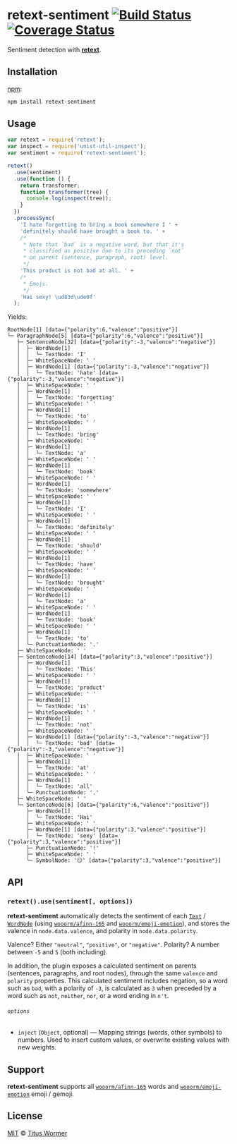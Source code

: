 # retext-sentiment [![Build Status][travis-badge]][travis] [![Coverage Status][codecov-badge]][codecov]

Sentiment detection with [**retext**][retext].

## Installation

[npm][]:

```bash
npm install retext-sentiment
```

## Usage

```javascript
var retext = require('retext');
var inspect = require('unist-util-inspect');
var sentiment = require('retext-sentiment');

retext()
  .use(sentiment)
  .use(function () {
    return transformer;
    function transformer(tree) {
      console.log(inspect(tree));
    }
  })
  .processSync(
    'I hate forgetting to bring a book somewhere I ' +
    'definitely should have brought a book to. ' +
    /*
     * Note that `bad` is a negative word, but that it's
     * classified as positive due to its preceding `not`
     * on parent (sentence, paragraph, root) level.
     */
    'This product is not bad at all. ' +
    /*
     * Emoji.
     */
    'Hai sexy! \ud83d\ude0f'
  );
```

Yields:

```text
RootNode[1] [data={"polarity":6,"valence":"positive"}]
└─ ParagraphNode[5] [data={"polarity":6,"valence":"positive"}]
   ├─ SentenceNode[32] [data={"polarity":-3,"valence":"negative"}]
   │  ├─ WordNode[1]
   │  │  └─ TextNode: 'I'
   │  ├─ WhiteSpaceNode: ' '
   │  ├─ WordNode[1] [data={"polarity":-3,"valence":"negative"}]
   │  │  └─ TextNode: 'hate' [data={"polarity":-3,"valence":"negative"}]
   │  ├─ WhiteSpaceNode: ' '
   │  ├─ WordNode[1]
   │  │  └─ TextNode: 'forgetting'
   │  ├─ WhiteSpaceNode: ' '
   │  ├─ WordNode[1]
   │  │  └─ TextNode: 'to'
   │  ├─ WhiteSpaceNode: ' '
   │  ├─ WordNode[1]
   │  │  └─ TextNode: 'bring'
   │  ├─ WhiteSpaceNode: ' '
   │  ├─ WordNode[1]
   │  │  └─ TextNode: 'a'
   │  ├─ WhiteSpaceNode: ' '
   │  ├─ WordNode[1]
   │  │  └─ TextNode: 'book'
   │  ├─ WhiteSpaceNode: ' '
   │  ├─ WordNode[1]
   │  │  └─ TextNode: 'somewhere'
   │  ├─ WhiteSpaceNode: ' '
   │  ├─ WordNode[1]
   │  │  └─ TextNode: 'I'
   │  ├─ WhiteSpaceNode: ' '
   │  ├─ WordNode[1]
   │  │  └─ TextNode: 'definitely'
   │  ├─ WhiteSpaceNode: ' '
   │  ├─ WordNode[1]
   │  │  └─ TextNode: 'should'
   │  ├─ WhiteSpaceNode: ' '
   │  ├─ WordNode[1]
   │  │  └─ TextNode: 'have'
   │  ├─ WhiteSpaceNode: ' '
   │  ├─ WordNode[1]
   │  │  └─ TextNode: 'brought'
   │  ├─ WhiteSpaceNode: ' '
   │  ├─ WordNode[1]
   │  │  └─ TextNode: 'a'
   │  ├─ WhiteSpaceNode: ' '
   │  ├─ WordNode[1]
   │  │  └─ TextNode: 'book'
   │  ├─ WhiteSpaceNode: ' '
   │  ├─ WordNode[1]
   │  │  └─ TextNode: 'to'
   │  └─ PunctuationNode: '.'
   ├─ WhiteSpaceNode: ' '
   ├─ SentenceNode[14] [data={"polarity":3,"valence":"positive"}]
   │  ├─ WordNode[1]
   │  │  └─ TextNode: 'This'
   │  ├─ WhiteSpaceNode: ' '
   │  ├─ WordNode[1]
   │  │  └─ TextNode: 'product'
   │  ├─ WhiteSpaceNode: ' '
   │  ├─ WordNode[1]
   │  │  └─ TextNode: 'is'
   │  ├─ WhiteSpaceNode: ' '
   │  ├─ WordNode[1]
   │  │  └─ TextNode: 'not'
   │  ├─ WhiteSpaceNode: ' '
   │  ├─ WordNode[1] [data={"polarity":-3,"valence":"negative"}]
   │  │  └─ TextNode: 'bad' [data={"polarity":-3,"valence":"negative"}]
   │  ├─ WhiteSpaceNode: ' '
   │  ├─ WordNode[1]
   │  │  └─ TextNode: 'at'
   │  ├─ WhiteSpaceNode: ' '
   │  ├─ WordNode[1]
   │  │  └─ TextNode: 'all'
   │  └─ PunctuationNode: '.'
   ├─ WhiteSpaceNode: ' '
   └─ SentenceNode[6] [data={"polarity":6,"valence":"positive"}]
      ├─ WordNode[1]
      │  └─ TextNode: 'Hai'
      ├─ WhiteSpaceNode: ' '
      ├─ WordNode[1] [data={"polarity":3,"valence":"positive"}]
      │  └─ TextNode: 'sexy' [data={"polarity":3,"valence":"positive"}]
      ├─ PunctuationNode: '!'
      ├─ WhiteSpaceNode: ' '
      └─ SymbolNode: '😏' [data={"polarity":3,"valence":"positive"}]
```

## API

### `retext().use(sentiment[, options])`

**retext-sentiment** automatically detects the sentiment of each
[`Text`][text] / [`WordNode`][word] (using [`wooorm/afinn-165`][afinn]
and [`wooorm/emoji-emotion`][emoticon]), and stores the valence in
`node.data.valence`, and polarity in `node.data.polarity`.

Valence?  Either `"neutral"`, `"positive"`, or `"negative"`.  Polarity?
A number between `-5` and `5` (both including).

In addition, the plugin exposes a calculated sentiment on parents
(sentences, paragraphs, and root nodes), through the same `valence`
and `polarity` properties.  This calculated sentiment includes negation,
so a word such as `bad`, with a polarity of `-3`, is calculated as `3`
when preceded by a word such as `not`, `neither`, `nor`, or a word ending
in `n't`.

###### `options`

*   `inject` (`Object`, optional) — Mapping strings (words, other
    symbols) to numbers.  Used to insert custom values, or overwrite
    existing values with new weights.

## Support

**retext-sentiment** supports all [`wooorm/afinn-165`][afinn] words
and [`wooorm/emoji-emotion`][emoticon] emoji / gemoji.

## License

[MIT][license] © [Titus Wormer][author]

<!-- Definitions -->

[travis-badge]: https://img.shields.io/travis/wooorm/retext-sentiment.svg

[travis]: https://travis-ci.org/wooorm/retext-sentiment

[codecov-badge]: https://img.shields.io/codecov/c/github/wooorm/retext-sentiment.svg

[codecov]: https://codecov.io/github/wooorm/retext-sentiment

[npm]: https://docs.npmjs.com/cli/install

[license]: LICENSE

[author]: http://wooorm.com

[retext]: https://github.com/wooorm/retext

[text]: https://github.com/wooorm/nlcst#text

[word]: https://github.com/wooorm/nlcst#wordnode

[afinn]: https://github.com/wooorm/afinn-165

[emoticon]: https://github.com/wooorm/emoji-emotion
